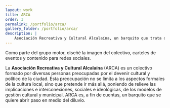 ```yaml
---
layout: work
title: ARCA
order: 3
permalink: /portfolio/arca/
gallery_folder: /portfolio/arca/
description: |
    Asociación Recreativa y Cultural Alcalaína, un barquito que trata de abrirse paso en el diluvio.
---
```


Como parte del grupo motor, diseñé la imagen del colectivo, carteles de eventos y contenido para redes sociales.

La **Asociación Recreativa y Cultural Alcalaína** (ARCA) es un colectivo formado por diversas personas preocupadas por el devenir cultural y político de la ciudad. Esta preocupación no se limita a los aspectos formales de la cultura local, sino que pretende ir más allá, poniendo de relieve las implicaciones e interconexiones, sociales e ideológicas, de los modelos de gestión cultural y municipal. ARCA es, a fin de cuentas, un barquito que se quiere abrir paso en medio del diluvio.

